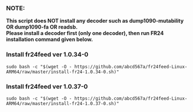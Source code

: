 
### NOTE:
**This script does NOT install any decoder such as dump1090-mutability OR dump1090-fa OR readsb.</br>Please install a decoder first (only one decoder), then run FR24 installation command given below.**

### Install fr24feed ver 1.0.34-0

```
sudo bash -c "$(wget -O - https://github.com/abcd567a/fr24feed-Linux-ARM64/raw/master/install-fr24-1.0.34-0.sh)"   
```


### Install fr24feed ver 1.0.37-0

```
sudo bash -c "$(wget -O - https://github.com/abcd567a/fr24feed-Linux-ARM64/raw/master/install-fr24-1.0.37-0.sh)"   
```
